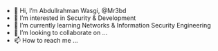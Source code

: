 - 👋 Hi, I’m Abdullrahman Wasgi, @Mr3bd
- 👀 I’m interested in Security & Development
- 🌱 I’m currently learning Networks & Information Security Engineering
- 💞️ I’m looking to collaborate on ...
- 📫 How to reach me ...

<!---
Mr3bd/Mr3bd is a ✨ special ✨ repository because its `README.md` (this file) appears on your GitHub profile.
You can click the Preview link to take a look at your changes.
--->
